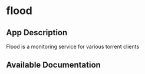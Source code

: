 # flood

## App Description

Flood is a monitoring service for various torrent clients

## Available Documentation

